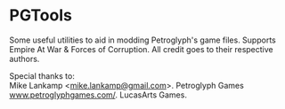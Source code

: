 # PGTools
Some useful utilities to aid in modding Petroglyph's game files. Supports Empire At War &amp; Forces of Corruption. All credit goes to their respective authors.  

Special thanks to:  
Mike Lankamp &lt;mike.lankamp@gmail.com>. 
Petroglyph Games www.petroglyphgames.com/. 
LucasArts Games.

